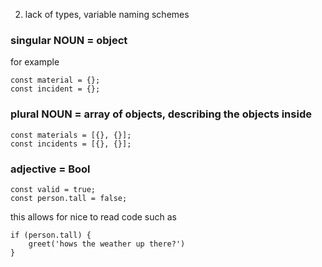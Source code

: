 2) lack of types, variable naming schemes

### singular NOUN = object

for example

```
const material = {};
const incident = {};
```

### plural NOUN = array of objects, describing the objects inside

```
const materials = [{}, {}];
const incidents = [{}, {}];
```

### adjective = Bool

```
const valid = true;
const person.tall = false;
```

this allows for nice to read code such as

```
if (person.tall) {
	greet('hows the weather up there?')
}
```
